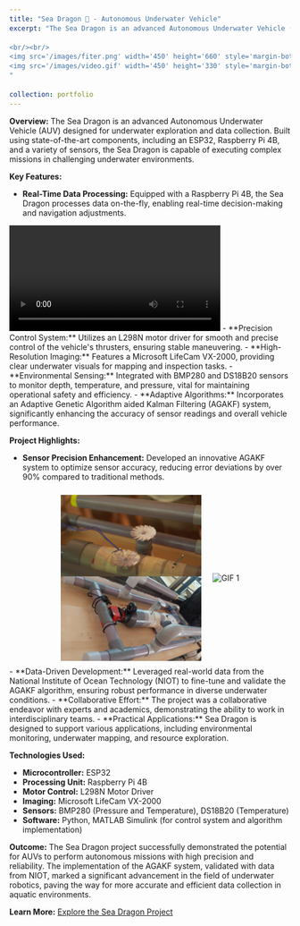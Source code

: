 ```yaml
---
title: "Sea Dragon 🐉 - Autonomous Underwater Vehicle"
excerpt: "The Sea Dragon is an advanced Autonomous Underwater Vehicle (AUV) designed for underwater exploration and data collection. Built using state-of-the-art components, including an ESP32, Raspberry Pi 4B, and a variety of sensors, the Sea Dragon is capable of executing complex missions in challenging underwater environments.

<br/><br/>
<img src='/images/fiter.png' width='450' height='660' style='margin-bottom: 20px;'>
<img src='/images/video.gif' width='450' height='330' style='margin-bottom: 20px;'>
"

collection: portfolio
---
```



**Overview:**
The Sea Dragon is an advanced Autonomous Underwater Vehicle (AUV) designed for underwater exploration and data collection. Built using state-of-the-art components, including an ESP32, Raspberry Pi 4B, and a variety of sensors, the Sea Dragon is capable of executing complex missions in challenging underwater environments.

**Key Features:**
- **Real-Time Data Processing:** Equipped with a Raspberry Pi 4B, the Sea Dragon processes data on-the-fly, enabling real-time decision-making and navigation adjustments.
<video width='75%' controls controlsList="nodownload" oncontextmenu="return false;">
  <source src="/images/video.mp4" type="video/mp4">
Your browser does not support the video tag.
</video>
- **Precision Control System:** Utilizes an L298N motor driver for smooth and precise control of the vehicle's thrusters, ensuring stable maneuvering.
- **High-Resolution Imaging:** Features a Microsoft LifeCam VX-2000, providing clear underwater visuals for mapping and inspection tasks.
- **Environmental Sensing:** Integrated with BMP280 and DS18B20 sensors to monitor depth, temperature, and pressure, vital for maintaining operational safety and efficiency.
- **Adaptive Algorithms:** Incorporates an Adaptive Genetic Algorithm aided Kalman Filtering (AGAKF) system, significantly enhancing the accuracy of sensor readings and overall vehicle performance.

**Project Highlights:**
- **Sensor Precision Enhancement:** Developed an innovative AGAKF system to optimize sensor accuracy, reducing error deviations by over 90% compared to traditional methods.
<div style="display: flex; justify-content: center; align-items: center; max-width: 100%;">
    <img src='/images/fiter.png' alt="Image 1" style="margin: 10px; max-width: 50%; height: auto;">
    <img src='/images/video.gif' alt="GIF 1" style="margin: 10px; max-width: 50%; height: auto;">
</div>
- **Data-Driven Development:** Leveraged real-world data from the National Institute of Ocean Technology (NIOT) to fine-tune and validate the AGAKF algorithm, ensuring robust performance in diverse underwater conditions.
- **Collaborative Effort:** The project was a collaborative endeavor with experts and academics, demonstrating the ability to work in interdisciplinary teams.
- **Practical Applications:** Sea Dragon is designed to support various applications, including environmental monitoring, underwater mapping, and resource exploration.

**Technologies Used:**
- **Microcontroller:** ESP32
- **Processing Unit:** Raspberry Pi 4B
- **Motor Control:** L298N Motor Driver
- **Imaging:** Microsoft LifeCam VX-2000
- **Sensors:** BMP280 (Pressure and Temperature), DS18B20 (Temperature)
- **Software:** Python, MATLAB Simulink (for control system and algorithm implementation)

**Outcome:**
The Sea Dragon project successfully demonstrated the potential for AUVs to perform autonomous missions with high precision and reliability. The implementation of the AGAKF system, validated with data from NIOT, marked a significant advancement in the field of underwater robotics, paving the way for more accurate and efficient data collection in aquatic environments.

**Learn More:**
[Explore the Sea Dragon Project](https://rulerofeternalnight.github.io/AUV/)
